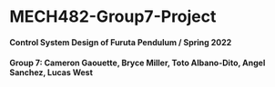 # MECH482-Group7-Project
#### Control System Design of Furuta Pendulum / Spring 2022
#### Group 7: Cameron Gaouette, Bryce Miller, Toto Albano-Dito, Angel Sanchez, Lucas West 
